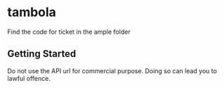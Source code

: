 # tambola

Find the code for ticket in the ample folder
## Getting Started

Do not use the API url for commercial purpose.
Doing so can lead you to lawful offence.
